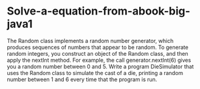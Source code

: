 # Solve-a-equation-from-abook-big-java1
The Random class implements a random number generator, which produces sequences of numbers that appear to be random. To generate random integers, you construct an object of the Random class, and then apply the nextInt method. For example, the call generator.nextInt(6) gives you a random number between 0 and 5. Write a program DieSimulator that uses the Random class to simulate the cast of a die, printing a random number between 1 and 6 every time that the program is run. 
